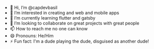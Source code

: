 - 👋 Hi, I’m @capdevbasil
- 👀 I’m interested in creating and web and mobile apps
- 🌱 I’m currently learning flutter and gatsby
- 💞️ I’m looking to collaborate on great projects with great people
- 📫 How to reach me no one can know
- 😄 Pronouns: He/Him
- ⚡ Fun fact: I'm a dude playing the dude, disguised as another dude!

<!---
capdevbasil/capdevbasil is a ✨ special ✨ repository because its `README.md` (this file) appears on your GitHub profile.
You can click the Preview link to take a look at your changes.
--->
